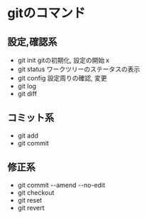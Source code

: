 # gitのコマンド

## 設定,確認系
- git init
    gitの初期化, 設定の開始ｘ
- git status
  ワークツリーのステータスの表示
- git config
  設定周りの確認, 変更
- git log
- git diff

## コミット系
- git add 
- git commit

## 修正系
- git commit --amend --no-edit
- git checkout
- git reset
- git revert
    
